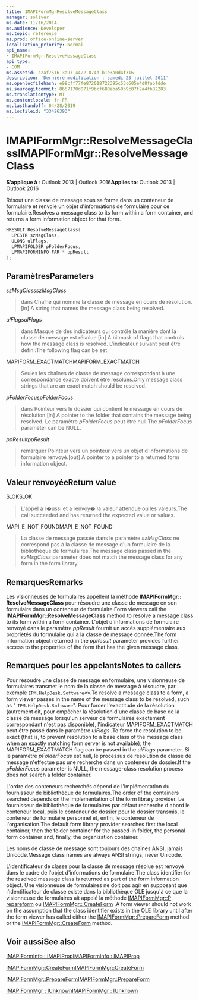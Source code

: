 ```yaml
---
title: IMAPIFormMgrResolveMessageClass
manager: soliver
ms.date: 11/16/2014
ms.audience: Developer
ms.topic: reference
ms.prod: office-online-server
localization_priority: Normal
api_name:
- IMAPIFormMgr.ResolveMessageClass
api_type:
- COM
ms.assetid: c2af7516-3a97-4422-874d-b1e3a0d4f316
description: 'Derniére modification : samedi 23 juillet 2011'
ms.openlocfilehash: e99cff77fe872018722395c53c605e4d8fabfdde
ms.sourcegitcommit: 8657170d071f9bcf680aba50b9c07f2a4fb82283
ms.translationtype: MT
ms.contentlocale: fr-FR
ms.lasthandoff: 04/28/2019
ms.locfileid: "33426393"
---
```

# <a name="imapiformmgrresolvemessageclass"></a><span data-ttu-id="30ce3-103">IMAPIFormMgr::ResolveMessageClass</span><span class="sxs-lookup"><span data-stu-id="30ce3-103">IMAPIFormMgr::ResolveMessageClass</span></span>

  
  
<span data-ttu-id="30ce3-104">**S’applique à** : Outlook 2013 | Outlook 2016</span><span class="sxs-lookup"><span data-stu-id="30ce3-104">**Applies to**: Outlook 2013 | Outlook 2016</span></span> 
  
<span data-ttu-id="30ce3-105">Résout une classe de message sous sa forme dans un conteneur de formulaire et renvoie un objet d'informations de formulaire pour ce formulaire.</span><span class="sxs-lookup"><span data-stu-id="30ce3-105">Resolves a message class to its form within a form container, and returns a form information object for that form.</span></span>
  
```cpp
HRESULT ResolveMessageClass(
  LPCSTR szMsgClass,
  ULONG ulFlags,
  LPMAPIFOLDER pFolderFocus,
  LPMAPIFORMINFO FAR * ppResult
);
```

## <a name="parameters"></a><span data-ttu-id="30ce3-106">Paramètres</span><span class="sxs-lookup"><span data-stu-id="30ce3-106">Parameters</span></span>

 <span data-ttu-id="30ce3-107">_szMsgClass_</span><span class="sxs-lookup"><span data-stu-id="30ce3-107">_szMsgClass_</span></span>
  
> <span data-ttu-id="30ce3-108">dans Chaîne qui nomme la classe de message en cours de résolution.</span><span class="sxs-lookup"><span data-stu-id="30ce3-108">[in] A string that names the message class being resolved.</span></span>
    
 <span data-ttu-id="30ce3-109">_ulFlags_</span><span class="sxs-lookup"><span data-stu-id="30ce3-109">_ulFlags_</span></span>
  
> <span data-ttu-id="30ce3-110">dans Masque de des indicateurs qui contrôle la manière dont la classe de message est résolue.</span><span class="sxs-lookup"><span data-stu-id="30ce3-110">[in] A bitmask of flags that controls how the message class is resolved.</span></span> <span data-ttu-id="30ce3-111">L'indicateur suivant peut être défini:</span><span class="sxs-lookup"><span data-stu-id="30ce3-111">The following flag can be set:</span></span>
    
<span data-ttu-id="30ce3-112">MAPIFORM_EXACTMATCH</span><span class="sxs-lookup"><span data-stu-id="30ce3-112">MAPIFORM_EXACTMATCH</span></span> 
  
> <span data-ttu-id="30ce3-113">Seules les chaînes de classe de message correspondant à une correspondance exacte doivent être résolues.</span><span class="sxs-lookup"><span data-stu-id="30ce3-113">Only message class strings that are an exact match should be resolved.</span></span>
    
 <span data-ttu-id="30ce3-114">_pFolderFocus_</span><span class="sxs-lookup"><span data-stu-id="30ce3-114">_pFolderFocus_</span></span>
  
> <span data-ttu-id="30ce3-115">dans Pointeur vers le dossier qui contient le message en cours de résolution.</span><span class="sxs-lookup"><span data-stu-id="30ce3-115">[in] A pointer to the folder that contains the message being resolved.</span></span> <span data-ttu-id="30ce3-116">Le paramètre _pFolderFocus_ peut être null.</span><span class="sxs-lookup"><span data-stu-id="30ce3-116">The  _pFolderFocus_ parameter can be NULL.</span></span> 
    
 <span data-ttu-id="30ce3-117">_ppResult_</span><span class="sxs-lookup"><span data-stu-id="30ce3-117">_ppResult_</span></span>
  
> <span data-ttu-id="30ce3-118">remarquer Pointeur vers un pointeur vers un objet d'informations de formulaire renvoyé.</span><span class="sxs-lookup"><span data-stu-id="30ce3-118">[out] A pointer to a pointer to a returned form information object.</span></span>
    
## <a name="return-value"></a><span data-ttu-id="30ce3-119">Valeur renvoyée</span><span class="sxs-lookup"><span data-stu-id="30ce3-119">Return value</span></span>

<span data-ttu-id="30ce3-120">S_OK</span><span class="sxs-lookup"><span data-stu-id="30ce3-120">S_OK</span></span> 
  
> <span data-ttu-id="30ce3-121">L'appel a r�ussi et a renvoy� la valeur attendue ou les valeurs.</span><span class="sxs-lookup"><span data-stu-id="30ce3-121">The call succeeded and has returned the expected value or values.</span></span>
    
<span data-ttu-id="30ce3-122">MAPI_E_NOT_FOUND</span><span class="sxs-lookup"><span data-stu-id="30ce3-122">MAPI_E_NOT_FOUND</span></span> 
  
> <span data-ttu-id="30ce3-123">La classe de message passée dans le paramètre _szMsgClass_ ne correspond pas à la classe de message d'un formulaire de la bibliothèque de formulaires.</span><span class="sxs-lookup"><span data-stu-id="30ce3-123">The message class passed in the  _szMsgClass_ parameter does not match the message class for any form in the form library.</span></span> 
    
## <a name="remarks"></a><span data-ttu-id="30ce3-124">Remarques</span><span class="sxs-lookup"><span data-stu-id="30ce3-124">Remarks</span></span>

<span data-ttu-id="30ce3-125">Les visionneuses de formulaires appellent la méthode **IMAPIFormMgr:: ResolveMessageClass** pour résoudre une classe de message en son formulaire dans un conteneur de formulaire.</span><span class="sxs-lookup"><span data-stu-id="30ce3-125">Form viewers call the **IMAPIFormMgr::ResolveMessageClass** method to resolve a message class to its form within a form container.</span></span> <span data-ttu-id="30ce3-126">L'objet d'informations de formulaire renvoyé dans le paramètre _ppResult_ fournit un accès supplémentaire aux propriétés du formulaire qui a la classe de message donnée.</span><span class="sxs-lookup"><span data-stu-id="30ce3-126">The form information object returned in the  _ppResult_ parameter provides further access to the properties of the form that has the given message class.</span></span> 
  
## <a name="notes-to-callers"></a><span data-ttu-id="30ce3-127">Remarques pour les appelants</span><span class="sxs-lookup"><span data-stu-id="30ce3-127">Notes to callers</span></span>

<span data-ttu-id="30ce3-128">Pour résoudre une classe de message en formulaire, une visionneuse de formulaires transmet le nom de la classe de message à résoudre, par exemple `IPM.HelpDesk.Software`«».</span><span class="sxs-lookup"><span data-stu-id="30ce3-128">To resolve a message class to a form, a form viewer passes in the name of the message class to be resolved, such as " `IPM.HelpDesk.Software`".</span></span> <span data-ttu-id="30ce3-129">Pour forcer l'exactitude de la résolution (autrement dit, pour empêcher la résolution d'une classe de base de la classe de message lorsqu'un serveur de formulaires exactement correspondant n'est pas disponible), l'indicateur MAPIFORM_EXACTMATCH peut être passé dans le paramètre _ulFlags_ .</span><span class="sxs-lookup"><span data-stu-id="30ce3-129">To force the resolution to be exact (that is, to prevent resolution to a base class of the message class when an exactly matching form server is not available), the MAPIFORM_EXACTMATCH flag can be passed in the  _ulFlags_ parameter.</span></span> <span data-ttu-id="30ce3-130">Si le paramètre _pFolderFocus_ est null, le processus de résolution de classe de message n'effectue pas une recherche dans un conteneur de dossier.</span><span class="sxs-lookup"><span data-stu-id="30ce3-130">If the  _pFolderFocus_ parameter is NULL, the message-class resolution process does not search a folder container.</span></span> 
  
<span data-ttu-id="30ce3-131">L'ordre des conteneurs recherchés dépend de l'implémentation du fournisseur de bibliothèque de formulaires.</span><span class="sxs-lookup"><span data-stu-id="30ce3-131">The order of the containers searched depends on the implementation of the form library provider.</span></span> <span data-ttu-id="30ce3-132">Le fournisseur de bibliothèque de formulaires par défaut recherche d'abord le conteneur local, puis le conteneur de dossier pour le dossier transmis, le conteneur de formulaire personnel et, enfin, le conteneur de l'organisation.</span><span class="sxs-lookup"><span data-stu-id="30ce3-132">The default form library provider searches first the local container, then the folder container for the passed-in folder, the personal form container and, finally, the organization container.</span></span>
  
<span data-ttu-id="30ce3-133">Les noms de classe de message sont toujours des chaînes ANSI, jamais Unicode.</span><span class="sxs-lookup"><span data-stu-id="30ce3-133">Message class names are always ANSI strings, never Unicode.</span></span>
  
<span data-ttu-id="30ce3-134">L'identificateur de classe pour la classe de message résolue est renvoyé dans le cadre de l'objet d'informations de formulaire.</span><span class="sxs-lookup"><span data-stu-id="30ce3-134">The class identifier for the resolved message class is returned as part of the form information object.</span></span> <span data-ttu-id="30ce3-135">Une visionneuse de formulaires ne doit pas agir en supposant que l'identificateur de classe existe dans la bibliothèque OLE jusqu'à ce que la visionneuse de formulaires ait appelé la méthode [IMAPIFormMgr::P repareform](imapiformmgr-prepareform.md) ou [IMAPIFormMgr:: CreateForm](imapiformmgr-createform.md) .</span><span class="sxs-lookup"><span data-stu-id="30ce3-135">A form viewer should not work on the assumption that the class identifier exists in the OLE library until after the form viewer has called either the [IMAPIFormMgr::PrepareForm](imapiformmgr-prepareform.md) method or the [IMAPIFormMgr::CreateForm](imapiformmgr-createform.md) method.</span></span> 
  
## <a name="see-also"></a><span data-ttu-id="30ce3-136">Voir aussi</span><span class="sxs-lookup"><span data-stu-id="30ce3-136">See also</span></span>



[<span data-ttu-id="30ce3-137">IMAPIFormInfo : IMAPIProp</span><span class="sxs-lookup"><span data-stu-id="30ce3-137">IMAPIFormInfo : IMAPIProp</span></span>](imapiforminfoimapiprop.md)
  
[<span data-ttu-id="30ce3-138">IMAPIFormMgr::CreateForm</span><span class="sxs-lookup"><span data-stu-id="30ce3-138">IMAPIFormMgr::CreateForm</span></span>](imapiformmgr-createform.md)
  
[<span data-ttu-id="30ce3-139">IMAPIFormMgr::PrepareForm</span><span class="sxs-lookup"><span data-stu-id="30ce3-139">IMAPIFormMgr::PrepareForm</span></span>](imapiformmgr-prepareform.md)
  
[<span data-ttu-id="30ce3-140">IMAPIFormMgr : IUnknown</span><span class="sxs-lookup"><span data-stu-id="30ce3-140">IMAPIFormMgr : IUnknown</span></span>](imapiformmgriunknown.md)

